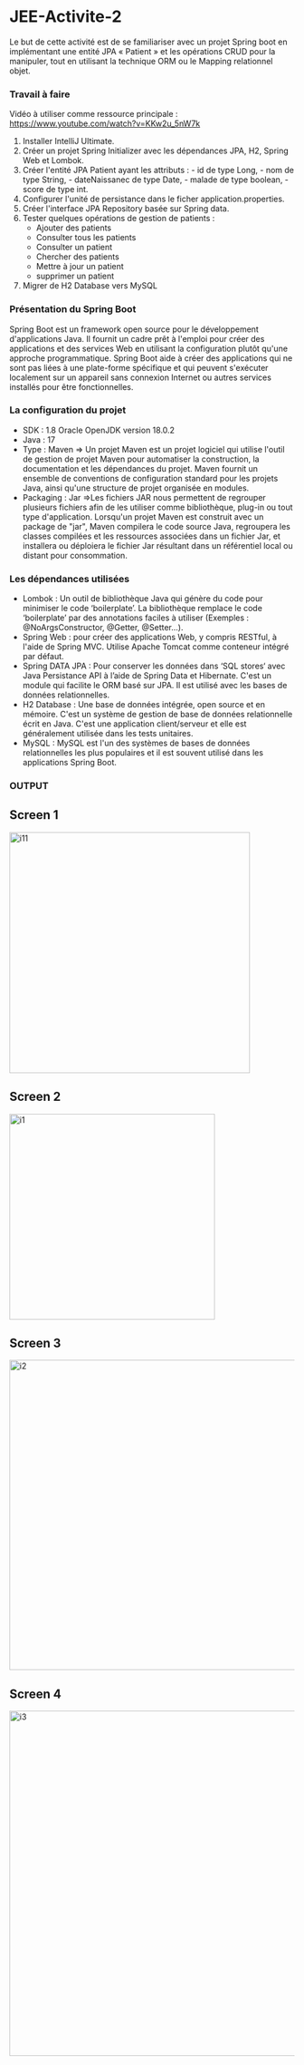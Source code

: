 # JEE-Activite-2

Le but de cette activité est de se familiariser avec un projet Spring boot en implémentant une entité JPA « Patient » et les opérations CRUD pour la manipuler, tout en utilisant la technique ORM ou le Mapping relationnel objet.

### Travail à faire ###

Vidéo à utiliser comme ressource principale : https://www.youtube.com/watch?v=KKw2u_5nW7k
1. Installer IntelliJ Ultimate.
2. Créer un projet Spring Initializer avec les dépendances JPA, H2, Spring Web et Lombok.
3. Créer l'entité JPA Patient ayant les attributs :
       - id de type Long,
       - nom de type String,
       - dateNaissanec de type Date,
       - malade de type boolean,
       - score de type int.
4. Configurer l'unité de persistance dans le ficher application.properties.
5. Créer l'interface JPA Repository basée sur Spring data.
6. Tester quelques opérations de gestion de patients :
    - Ajouter des patients
    - Consulter tous les patients
    - Consulter un patient
    - Chercher des patients
    - Mettre à jour un patient 
    - supprimer un patient
7. Migrer de H2 Database vers MySQL

### Présentation du Spring Boot ###  
Spring Boot est un framework open source pour le développement d'applications Java. Il fournit un cadre prêt à l'emploi pour créer des applications et des services Web en utilisant la configuration plutôt qu'une approche programmatique. 
Spring Boot aide à créer des applications qui ne sont pas liées à une plate-forme spécifique et qui peuvent s'exécuter localement sur un appareil sans connexion Internet ou autres services installés pour être fonctionnelles.


### La configuration du projet ### 
- SDK : 1.8 Oracle OpenJDK version 18.0.2
- Java : 17
- Type : Maven 
=> Un projet Maven est un projet logiciel qui utilise l'outil de gestion de projet Maven pour automatiser la construction, la documentation et les dépendances du projet. Maven fournit un ensemble de conventions de configuration standard pour les projets Java, ainsi qu'une structure de projet organisée en modules.
- Packaging : Jar 
=>Les fichiers JAR nous permettent de regrouper plusieurs fichiers afin de les utiliser comme bibliothèque, plug-in ou tout type d'application.
Lorsqu'un projet Maven est construit avec un package de "jar", Maven compilera le code source Java, regroupera les classes compilées et les ressources associées dans un fichier Jar, et installera ou déploiera le fichier Jar résultant dans un référentiel local ou distant pour consommation.

### Les dépendances utilisées ### 
- Lombok : Un outil de bibliothèque Java qui génère du code pour minimiser le code ‘boilerplate’. La bibliothèque remplace le code ‘boilerplate’ par des annotations faciles à utiliser (Exemples : @NoArgsConstructor, @Getter, @Setter…).
- Spring Web : pour créer des applications Web, y compris RESTful, à l'aide de Spring MVC. Utilise Apache Tomcat comme conteneur intégré par défaut.
- Spring DATA JPA : Pour conserver les données dans ‘SQL stores‘ avec Java Persistance API à l’aide de Spring Data et Hibernate. C'est un module qui facilite le ORM basé sur JPA. Il est utilisé avec les bases de données relationnelles.
- H2 Database : Une base de données intégrée, open source et en mémoire. C'est un système de gestion de base de données relationnelle écrit en Java. C'est une application client/serveur et elle est généralement utilisée dans les tests unitaires.
- MySQL : MySQL est l'un des systèmes de bases de données relationnelles les plus populaires et il est souvent utilisé dans les applications Spring Boot.

### OUTPUT ### 
## Screen 1

<img width="425" alt="i11" src="https://github.com/ACHRAFHED/TP2JEE/assets/102471232/4cfbb12c-850f-40b0-b2e7-063b12b81444">

## Screen 2

<img width="363" alt="i1" src="https://github.com/ACHRAFHED/TP2JEE/assets/102471232/6e95860a-f77b-4e8c-8ffa-d6f37703b048">

## Screen 3

<img width="547" alt="i2" src="https://github.com/ACHRAFHED/TP2JEE/assets/102471232/6c6ed53d-f06d-4c64-874c-e77c7641f10d">

## Screen 4

<img width="609" alt="i3" src="https://github.com/ACHRAFHED/TP2JEE/assets/102471232/49918bcd-3650-44c7-8be7-2fb0af0b7c72">




